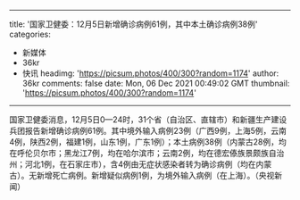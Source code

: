 
---
title: '国家卫健委：12月5日新增确诊病例61例，其中本土确诊病例38例'
categories: 
 - 新媒体
 - 36kr
 - 快讯
headimg: 'https://picsum.photos/400/300?random=1174'
author: 36kr
comments: false
date: Mon, 06 Dec 2021 00:49:02 GMT
thumbnail: 'https://picsum.photos/400/300?random=1174'
---

<div>   
国家卫健委消息，12月5日0—24时，31个省（自治区、直辖市）和新疆生产建设兵团报告新增确诊病例61例。其中境外输入病例23例（广西9例，上海5例，云南4例，陕西2例，福建1例，山东1例，广东1例）；本土病例38例（内蒙古28例，均在呼伦贝尔市；黑龙江7例，均在哈尔滨市；云南2例，均在德宏傣族景颇族自治州；河北1例，在石家庄市），含4例由无症状感染者转为确诊病例（均在内蒙古）。无新增死亡病例。新增疑似病例1例，为境外输入病例（在上海）。（央视新闻）  
</div>
            